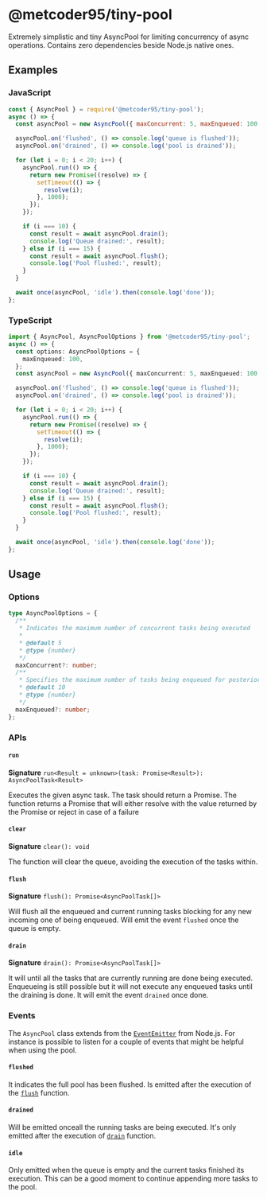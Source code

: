 # @metcoder95/tiny-pool

Extremely simplistic and tiny AsyncPool for limiting concurrency of async operations.
Contains zero dependencies beside Node.js native ones.

## Examples

### JavaScript

```js
const { AsyncPool } = require('@metcoder95/tiny-pool');
async () => {
  const asyncPool = new AsyncPool({ maxConcurrent: 5, maxEnqueued: 100 });

  asyncPool.on('flushed', () => console.log('queue is flushed'));
  asyncPool.on('drained', () => console.log('pool is drained'));

  for (let i = 0; i < 20; i++) {
    asyncPool.run(() => {
      return new Promise((resolve) => {
        setTimeout(() => {
          resolve(i);
        }, 1000);
      });
    });

    if (i === 10) {
      const result = await asyncPool.drain();
      console.log('Queue drained:', result);
    } else if (i === 15) {
      const result = await asyncPool.flush();
      console.log('Pool flushed:', result);
    }
  }

  await once(asyncPool, 'idle').then(console.log('done'));
};
```

### TypeScript

```ts
import { AsyncPool, AsyncPoolOptions } from '@metcoder95/tiny-pool';
async () => {
  const options: AsyncPoolOptions = {
    maxEnqueued: 100,
  };
  const asyncPool = new AsyncPool({ maxConcurrent: 5, maxEnqueued: 100 });

  asyncPool.on('flushed', () => console.log('queue is flushed'));
  asyncPool.on('drained', () => console.log('pool is drained'));

  for (let i = 0; i < 20; i++) {
    asyncPool.run(() => {
      return new Promise((resolve) => {
        setTimeout(() => {
          resolve(i);
        }, 1000);
      });
    });

    if (i === 10) {
      const result = await asyncPool.drain();
      console.log('Queue drained:', result);
    } else if (i === 15) {
      const result = await asyncPool.flush();
      console.log('Pool flushed:', result);
    }
  }

  await once(asyncPool, 'idle').then(console.log('done'));
};
```

## Usage

### Options
```ts
type AsyncPoolOptions = {
  /**
   * Indicates the maximum number of concurrent tasks being executed
   *
   * @default 5
   * @type {number}
   */
  maxConcurrent?: number;
  /**
   * Specifies the maximum number of tasks being enqueued for posterior execution
   * @default 10
   * @type {number}
   */
  maxEnqueued?: number;
};
```

### APIs

#### `run`

**Signature**
`run<Result = unknown>(task: Promise<Result>): AsyncPoolTask<Result>`

Executes the given async task. The task should return a Promise.
The function returns a Promise that will either resolve with the
value returned by the Promise or reject in case of a failure

#### `clear`

**Signature**
`clear(): void`

The function will clear the queue, avoiding the execution of
the tasks within.

#### `flush`
<a id="flush"></a>

**Signature**
`flush(): Promise<AsyncPoolTask[]>`

Will flush all the enqueued and current running tasks
blocking for any new incoming one of being enqueued.
Will emit the event `flushed` once the queue is empty.

#### `drain`
<a id="drain"></a>

**Signature**
`drain(): Promise<AsyncPoolTask[]>`

It will until all the tasks that are currently running are
done being executed. Enqueueing is still possible but it will
not execute any enqueued tasks until the draining is done.
It will emit the event `drained` once done.

### Events

The `AsyncPool` class extends from the [`EventEmitter`](https://nodejs.org/api/events.html#class-eventemitter) from Node.js.
For instance is possible to listen for a couple of events that might be helpful when using the pool.

#### `flushed`

It indicates the full pool has been flushed. Is emitted after the execution of the [`flush`](#flush) function.

#### `drained`

Will be emitted onceall the running tasks are being executed. It's only emitted after the execution of [`drain`](#drain) function.

#### `idle`

Only emitted when the queue is empty and the current tasks finished its execution. This can be a good moment to continue appending more tasks to the pool.
